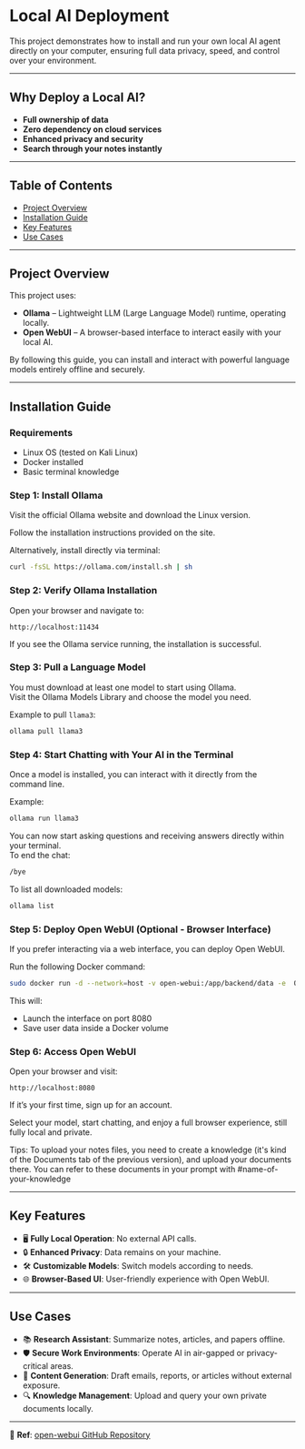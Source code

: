# Local AI Deployment

This project demonstrates how to install and run your own local AI agent directly on your computer, ensuring full data privacy, speed, and control over your environment.

---

## Why Deploy a Local AI?

- **Full ownership of data**
- **Zero dependency on cloud services**
- **Enhanced privacy and security**
- **Search through your notes instantly**

---

## Table of Contents

- [Project Overview](#project-overview)
- [Installation Guide](#installation-guide)
- [Key Features](#key-features)
- [Use Cases](#use-cases)

---

## Project Overview

This project uses:

- **Ollama** – Lightweight LLM (Large Language Model) runtime, operating locally.
- **Open WebUI** – A browser-based interface to interact easily with your local AI.

By following this guide, you can install and interact with powerful language models entirely offline and securely.

---

## Installation Guide

### Requirements

- Linux OS (tested on Kali Linux)
- Docker installed
- Basic terminal knowledge

### Step 1: Install Ollama

Visit the official Ollama website and download the Linux version.

Follow the installation instructions provided on the site.

Alternatively, install directly via terminal:

```bash
curl -fsSL https://ollama.com/install.sh | sh
```

### Step 2: Verify Ollama Installation

Open your browser and navigate to:

```arduino
http://localhost:11434
```

If you see the Ollama service running, the installation is successful.

### Step 3: Pull a Language Model

You must download at least one model to start using Ollama.  
Visit the Ollama Models Library and choose the model you need.

Example to pull `llama3`:

```bash
ollama pull llama3
```

### Step 4: Start Chatting with Your AI in the Terminal

Once a model is installed, you can interact with it directly from the command line.

Example:

```bash
ollama run llama3
```

You can now start asking questions and receiving answers directly within your terminal.  
To end the chat:

```bash
/bye
```


To list all downloaded models:

```bash
ollama list
```


### Step 5: Deploy Open WebUI (Optional - Browser Interface)

If you prefer interacting via a web interface, you can deploy Open WebUI.

Run the following Docker command:
```bash
sudo docker run -d --network=host -v open-webui:/app/backend/data -e  OLLAMA_BASE_URL=http://127.0.0.1:11434 -e ENABLE_DOCUMENTS=true --name open-webui --restart always ghcr.io/open-webui/open-webui:main 
```

This will:

- Launch the interface on port 8080
- Save user data inside a Docker volume

### Step 6: Access Open WebUI

Open your browser and visit:

```arduino
http://localhost:8080
```

If it’s your first time, sign up for an account.

Select your model, start chatting, and enjoy a full browser experience, still fully local and private.

Tips:
To upload your notes files, you need to create a knowledge (it's kind of the Documents tab of the previous version), and upload your documents there. You can refer to these documents in your prompt with #name-of-your-knowledge

---

## Key Features

- 🖥️ **Fully Local Operation**: No external API calls.
- 🔒 **Enhanced Privacy**: Data remains on your machine.
- 🛠️ **Customizable Models**: Switch models according to needs.
- 🌐 **Browser-Based UI**: User-friendly experience with Open WebUI.

---

## Use Cases

- 📚 **Research Assistant**: Summarize notes, articles, and papers offline.
- 🛡️ **Secure Work Environments**: Operate AI in air-gapped or privacy-critical areas.
- 📝 **Content Generation**: Draft emails, reports, or articles without external exposure.
- 🔍 **Knowledge Management**: Upload and query your own private documents locally.

---


📎 **Ref**: [open-webui GitHub Repository](https://github.com/open-webui/open-webui)




